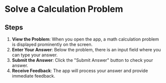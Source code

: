 # Solve a Calculation Problem

## Steps

1. **View the Problem**: When you open the app, a math calculation problem is displayed prominently on the screen.
2. **Enter Your Answer**: Below the problem, there is an input field where you can type your answer.
3. **Submit the Answer**: Click the "Submit Answer" button to check your answer.
4. **Receive Feedback**: The app will process your answer and provide immediate feedback.

